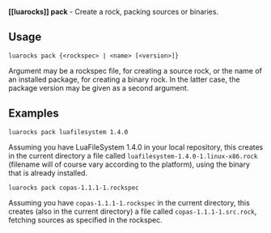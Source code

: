 **[[luarocks]] pack** - Create a rock, packing sources or binaries.

## Usage

`luarocks pack {<rockspec> | <name> [<version>]}`

Argument may be a rockspec file, for creating a source rock,
or the name of an installed package, for creating a binary rock.
In the latter case, the package version may be given as a second
argument.

## Examples

```
luarocks pack luafilesystem 1.4.0
```

Assuming you have LuaFileSystem 1.4.0 in your local repository, this creates in the current directory a file called `luafilesystem-1.4.0-1.linux-x86.rock` (filename will of course vary according to the platform), using the binary that is already installed.

```
luarocks pack copas-1.1.1-1.rockspec
```

Assuming you have `copas-1.1.1-1.rockspec` in the current directory, this creates (also in the current directory) a file called `copas-1.1.1-1.src.rock`, fetching sources as specified in the rockspec.
